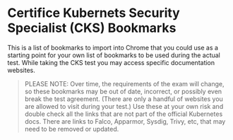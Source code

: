 # Certifice Kubernets Security Specialist (CKS) Bookmarks

This is a list of bookmarks to import into Chrome that you could use as a starting point for your own list of bookmarks to be used during the actual test. While taking the CKS test you may access specific documentation websites.

>PLEASE NOTE: Over time, the requirements of the exam will change, so these bookmarks may be out of date, incorrect, or possibly even break the test agreement. (There are only a handful of websites you are allowed to visit during your test.) Use these at your own risk and double check all the links that are not part of the official Kubernetes docs. There are links to Falco, Apparmor, Sysdig, Trivy, etc, that may need to be removed or updated.